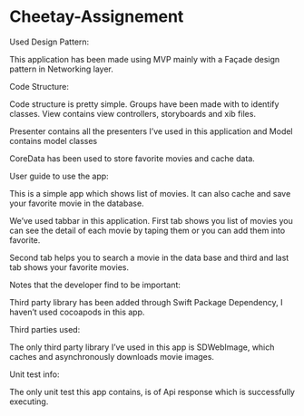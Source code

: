 # Cheetay-Assignement
Used Design Pattern: 

This application has been made using MVP mainly with a Façade design pattern in Networking layer. 

Code Structure: 

Code structure is pretty simple. Groups have been made with to identify classes. View contains view controllers, storyboards and xib files. 

Presenter contains all the presenters I’ve used in this application and Model contains model classes 

CoreData has been used to store favorite movies and cache data. 

User guide to use the app: 

This is a simple app which shows list of movies. It can also cache and save your favorite movie in the database.  

We’ve used tabbar in this application. First tab shows you list of movies you can see the detail of each movie by taping them or you can add them into favorite. 

Second tab helps you to search a movie in the data base and third and last tab shows your favorite movies. 

Notes that the developer find to be important: 

Third party library has been added through Swift Package Dependency, I haven’t used cocoapods in this app. 

Third parties used: 

The only third party library I’ve used in this app is SDWebImage, which caches and asynchronously downloads movie images. 

Unit test info: 

The only unit test this app contains, is of Api response which is successfully executing. 
